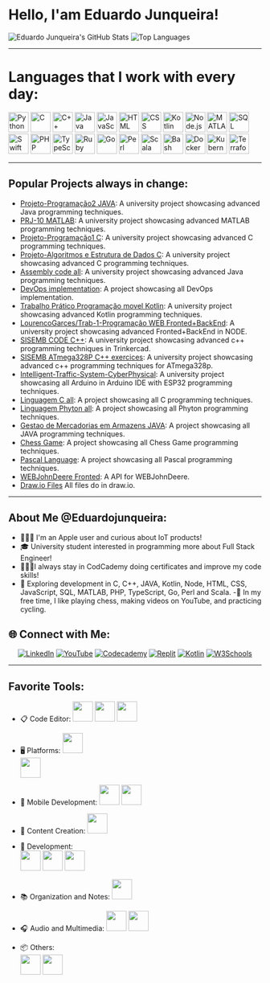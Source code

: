 # Hello, I'am Eduardo Junqueira!

![Eduardo Junqueira's GitHub Stats](https://github-readme-stats.vercel.app/api?username=EduardoJunqueira2004&show_icons=true&theme=radical)
![Top Languages](https://github-readme-stats.vercel.app/api/top-langs/?username=EduardoJunqueira2004&layout=compact&theme=radical)  

---
# Languages that I work with every day:
<p>
   <img src="https://cdn.jsdelivr.net/gh/devicons/devicon/icons/python/python-original.svg" alt="Python" width="40" height="40"/>
  <img src="https://cdn.jsdelivr.net/gh/devicons/devicon/icons/c/c-original.svg" alt="C" width="40" height="40"/>
  <img src="https://cdn.jsdelivr.net/gh/devicons/devicon/icons/cplusplus/cplusplus-original.svg" alt="C++" width="40" height="40"/>
  <img src="https://cdn.jsdelivr.net/gh/devicons/devicon/icons/java/java-original.svg" alt="Java" width="40" height="40"/>
  <img src="https://cdn.jsdelivr.net/gh/devicons/devicon/icons/javascript/javascript-original.svg" alt="JavaScript" width="40" height="40"/>
  <img src="https://cdn.jsdelivr.net/gh/devicons/devicon/icons/html5/html5-original.svg" alt="HTML" width="40" height="40"/>
  <img src="https://cdn.jsdelivr.net/gh/devicons/devicon/icons/css3/css3-original.svg" alt="CSS" width="40" height="40"/>
  <img src="https://cdn.jsdelivr.net/gh/devicons/devicon/icons/kotlin/kotlin-original.svg" alt="Kotlin" width="40" height="40"/>
  <img src="https://cdn.jsdelivr.net/gh/devicons/devicon/icons/nodejs/nodejs-original.svg" alt="Node.js" width="40" height="40"/>
  <img src="https://cdn.jsdelivr.net/gh/devicons/devicon/icons/matlab/matlab-original.svg" alt="MATLAB" width="40" height="40"/>
  <img src="https://cdn.jsdelivr.net/gh/devicons/devicon/icons/mysql/mysql-original-wordmark.svg" alt="SQL" width="40" height="40"/>
   <img src="https://cdn.jsdelivr.net/gh/devicons/devicon/icons/swift/swift-original.svg" alt="Swift" width="40" height="40"/>
   <img src="https://cdn.jsdelivr.net/gh/devicons/devicon/icons/php/php-original.svg" alt="PHP" width="40" height="40"/>
   <img src="https://cdn.jsdelivr.net/gh/devicons/devicon/icons/typescript/typescript-original.svg" alt="TypeScript" width="40" height="40"/>
   <img src="https://cdn.jsdelivr.net/gh/devicons/devicon/icons/ruby/ruby-original.svg" alt="Ruby" width="40" height="40"/>
   <img src="https://cdn.jsdelivr.net/gh/devicons/devicon/icons/go/go-original.svg" alt="Go" width="40" height="40"/>
   <img src="https://cdn.jsdelivr.net/gh/devicons/devicon/icons/perl/perl-original.svg" alt="Perl" width="40" height="40"/>
   <img src="https://cdn.jsdelivr.net/gh/devicons/devicon/icons/scala/scala-original.svg" alt="Scala" width="40" height="40"/>
   <img src="https://cdn.jsdelivr.net/gh/devicons/devicon/icons/bash/bash-original.svg" alt="Bash" width="40" height="40"/>
   <img src="https://cdn.jsdelivr.net/gh/devicons/devicon/icons/docker/docker-original.svg" alt="Docker" width="40" height="40"/>
   <img src="https://cdn.jsdelivr.net/gh/devicons/devicon/icons/kubernetes/kubernetes-plain.svg" alt="Kubernetes" width="40" height="40"/>
   <img src="https://cdn.jsdelivr.net/gh/devicons/devicon/icons/terraform/terraform-original.svg" alt="Terraform" width="40" height="40"/>
</p>

---

## Popular Projects always in change:
- [Projeto-Programação2 JAVA](https://github.com/EduardoJunqueira2004/Projeto-P2): A university project showcasing advanced Java programming techniques.
- [PRJ-10 MATLAB](https://github.com/EduardoJunqueira2004/PRJ-10): A university project showcasing advanced MATLAB programming techniques.
- [Projeto-Programação1 C](https://github.com/EduardoJunqueira2004/Projeto-P1): A university project showcasing advanced C programming techniques.
- [Projeto-Algoritmos e Estrutura de Dados C](https://github.com/EduardoJunqueira2004/Projeto-AED): A university project showcasing advanced C programming techniques.
- [Assembly code all](https://github.com/EduardoJunqueira2004/Assembly-code.git): A university project showcasing advanced Java programming techniques.
- [DevOps implementation](https://github.com/EduardoJunqueira2004/GDP.git): A  project showcasing all DevOps implementation.
- [Trabalho Prático Programação movel Kotlin](https://github.com/manuvskiii/TrabalhoPratico.git): A university project showcasing advanced Kotlin programming techniques.
- [LourencoGarces/Trab-1-Programação WEB Fronted+BackEnd](https://github.com/LourencoGarces/Trab-1-pw): A university project showcasing advanced Fronted+BackEnd in NODE.
- [SISEMB CODE C++](https://github.com/EduardoJunqueira2004/SISEMB_Code.git): A university project showcasing advanced c++ programming techniques in Trinkercad.
- [SISEMB ATmega328P C++ exercices](https://github.com/EduardoJunqueira2004/ATmega328P-C-.git): A university project showcasing advanced c++ programming techniques for ATmega328p.
- [Intelligent-Traffic-System-CyberPhysical](https://github.com/EduardoJunqueira2004/Intelligent-Traffic-System-CyberPhysical.git): A university project showcasing all  Arduino in Arduino IDE with  ESP32 programming techniques.
- [Linguagem C all](https://github.com/EduardoJunqueira2004/C.git): A  project showcasing all C programming techniques.
- [Linguagem Phyton all](https://github.com/EduardoJunqueira2004/Python-All.git): A  project showcasing all Phyton programming techniques.
- [Gestao de Mercadorias em Armazens JAVA](https://github.com/EduardoJunqueira2004/Gest-o-de-Mercadorias-em-Armaz-ns.git): A  project showcasing all JAVA programming techniques.
- [Chess Game](https://github.com/EduardoJunqueira2004/ChessGame.git): A  project showcasing all Chess Game programming techniques.
- [Pascal Language](https://github.com/EduardoJunqueira2004/Pascal.git): A  project showcasing all Pascal programming techniques.
- [WEBJohnDeere Fronted](https://github.com/EduardoJunqueira2004/WEBJohnDeere.git): A  API for WEBJohnDeere.
- [Draw.io Files](https://github.com/EduardoJunqueira2004/Draw.ioFiles.git)  All files do in draw.io.

---

## About Me @Eduardojunqueira:
- 🧑🏻‍💻 I'm an Apple user and curious about IoT products!
- 🎓 University student interested in programming more about Full Stack Engineer!
- 🧑🏻‍💻I always stay in CodCademy doing certificates and improve my code skills!
- 🚀 Exploring development in C, C++, JAVA, Kotlin, Node, HTML, CSS, JavaScript, SQL, MATLAB, PHP, TypeScript, Go, Perl and Scala.
-🎲 In my free time, I like playing chess, making videos on YouTube, and practicing cycling.

## 🌐 Connect with Me:
<p align="center">
  <a href="https://www.linkedin.com/in/eduardo-junqueira-1696b5177"><img src="https://img.shields.io/badge/LinkedIn-blue?style=flat&logo=linkedin&logoColor=white" alt="LinkedIn"></a>
  <a href="https://youtube.com/@eduardomj2004?si=T7PVhTbsEY3FDfB8"><img src="https://img.shields.io/badge/YouTube-red?style=flat&logo=youtube&logoColor=white" alt="YouTube"></a>
  <a href="https://www.codecademy.com/profiles/eduardojunqueira"><img src="https://img.shields.io/badge/Codecademy-black?style=flat&logo=codecademy&logoColor=white" alt="Codecademy"></a>
  <a href="https://replit.com/@eduardoj3"><img src="https://img.shields.io/badge/Replit-orange?style=flat&logo=replit&logoColor=white" alt="Replit"></a>
  <a href="https://kotlinlang.org/docs/android-overview.html"><img src="https://img.shields.io/badge/Kotlin-purple?style=flat&logo=kotlin&logoColor=white" alt="Kotlin"></a>
  <a href="https://profile.w3schools.com/profile/Eduardo Junqueira"><img src="https://img.shields.io/badge/W3Schools-green?style=flat&logo=w3c&logoColor=white" alt="W3Schools"></a>
   
---

## Favorite Tools:
- 📋 Code Editor: 
  <img src="https://cdn.jsdelivr.net/gh/devicons/devicon/icons/vscode/vscode-original.svg" width="40" height="40"/> 
  <img src="https://cdn.jsdelivr.net/gh/devicons/devicon/icons/pycharm/pycharm-original.svg" width="40" height="40"/> 
  <img src="https://cdn.jsdelivr.net/gh/devicons/devicon/icons/xcode/xcode-original.svg" width="40" height="40"/>

- 🖥️ Platforms: 
  <img src="https://cdn.jsdelivr.net/gh/devicons/devicon/icons/apple/apple-original.svg" width="40" height="40"/>  
  <img src="https://img.icons8.com/color/40/000000/vmware.png" width="40" height="40"/> 

- 📱 Mobile Development: 
  <img src="https://cdn.jsdelivr.net/gh/devicons/devicon/icons/androidstudio/androidstudio-original.svg" width="40" height="40"/> 
  <img src="https://cdn.jsdelivr.net/gh/devicons/devicon/icons/swift/swift-original.svg" width="40" height="40"/>

- 🎥 Content Creation: 
  <img src="https://img.icons8.com/color/40/000000/youtube-play.png" width="40" height="40"/>

- 🔧 Development:  
  <img src="https://cdn.jsdelivr.net/gh/devicons/devicon/icons/intellij/intellij-original.svg" width="40" height="40"/> 
  <img src="https://cdn.jsdelivr.net/gh/devicons/devicon/icons/arduino/arduino-original.svg" width="40" height="40"/> 
  <img src="https://cdn.jsdelivr.net/gh/devicons/devicon/icons/xcode/xcode-original.svg" width="40" height="40"/>

- 📚 Organization and Notes: 
  <img src="https://img.icons8.com/color/40/000000/notion--v1.png" width="40" height="40"/>

- 🎧 Audio and Multimedia: 
  <img src="https://img.icons8.com/color/40/000000/audacity.png" width="40" height="40"/> 
  <img src="https://img.icons8.com/color/40/000000/obs-studio.png" width="40" height="40"/>

- 📦 Others:  
  <img src="https://img.icons8.com/color/40/000000/discord-logo.png" width="40" height="40"/> 
  <img src="https://img.icons8.com/color/40/000000/system-task.png" width="40" height="40"/>
